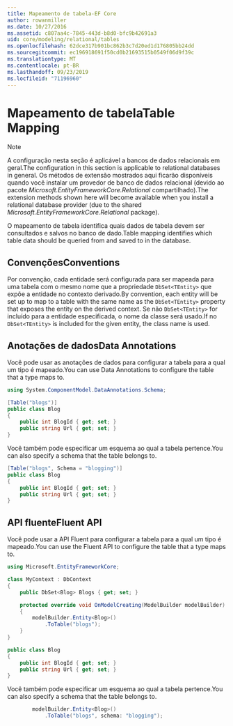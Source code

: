 ```yaml
---
title: Mapeamento de tabela-EF Core
author: rowanmiller
ms.date: 10/27/2016
ms.assetid: c807aa4c-7845-443d-b8d0-bfc9b42691a3
uid: core/modeling/relational/tables
ms.openlocfilehash: 62dce317b901bc862b3c7d20ed1d176805bb24dd
ms.sourcegitcommit: ec196918691f50cd0b21693515b0549f06d9f39c
ms.translationtype: MT
ms.contentlocale: pt-BR
ms.lasthandoff: 09/23/2019
ms.locfileid: "71196960"
---
```

# <a name="table-mapping"></a><span data-ttu-id="d8bc8-102">Mapeamento de tabela</span><span class="sxs-lookup"><span data-stu-id="d8bc8-102">Table Mapping</span></span>

> [!NOTE]  
> <span data-ttu-id="d8bc8-103">A configuração nesta seção é aplicável a bancos de dados relacionais em geral.</span><span class="sxs-lookup"><span data-stu-id="d8bc8-103">The configuration in this section is applicable to relational databases in general.</span></span> <span data-ttu-id="d8bc8-104">Os métodos de extensão mostrados aqui ficarão disponíveis quando você instalar um provedor de banco de dados relacional (devido ao pacote *Microsoft.EntityFrameworkCore.Relational* compartilhado).</span><span class="sxs-lookup"><span data-stu-id="d8bc8-104">The extension methods shown here will become available when you install a relational database provider (due to the shared *Microsoft.EntityFrameworkCore.Relational* package).</span></span>

<span data-ttu-id="d8bc8-105">O mapeamento de tabela identifica quais dados de tabela devem ser consultados e salvos no banco de dado.</span><span class="sxs-lookup"><span data-stu-id="d8bc8-105">Table mapping identifies which table data should be queried from and saved to in the database.</span></span>

## <a name="conventions"></a><span data-ttu-id="d8bc8-106">Convenções</span><span class="sxs-lookup"><span data-stu-id="d8bc8-106">Conventions</span></span>

<span data-ttu-id="d8bc8-107">Por convenção, cada entidade será configurada para ser mapeada para uma tabela com o mesmo nome que a propriedade `DbSet<TEntity>` que expõe a entidade no contexto derivado.</span><span class="sxs-lookup"><span data-stu-id="d8bc8-107">By convention, each entity will be set up to map to a table with the same name as the `DbSet<TEntity>` property that exposes the entity on the derived context.</span></span> <span data-ttu-id="d8bc8-108">Se não `DbSet<TEntity>` for incluído para a entidade especificada, o nome da classe será usado.</span><span class="sxs-lookup"><span data-stu-id="d8bc8-108">If no `DbSet<TEntity>` is included for the given entity, the class name is used.</span></span>

## <a name="data-annotations"></a><span data-ttu-id="d8bc8-109">Anotações de dados</span><span class="sxs-lookup"><span data-stu-id="d8bc8-109">Data Annotations</span></span>

<span data-ttu-id="d8bc8-110">Você pode usar as anotações de dados para configurar a tabela para a qual um tipo é mapeado.</span><span class="sxs-lookup"><span data-stu-id="d8bc8-110">You can use Data Annotations to configure the table that a type maps to.</span></span>

``` csharp
using System.ComponentModel.DataAnnotations.Schema;
```
``` csharp
[Table("blogs")]
public class Blog
{
    public int BlogId { get; set; }
    public string Url { get; set; }
}
```

<span data-ttu-id="d8bc8-111">Você também pode especificar um esquema ao qual a tabela pertence.</span><span class="sxs-lookup"><span data-stu-id="d8bc8-111">You can also specify a schema that the table belongs to.</span></span>

``` csharp
[Table("blogs", Schema = "blogging")]
public class Blog
{
    public int BlogId { get; set; }
    public string Url { get; set; }
}
```

## <a name="fluent-api"></a><span data-ttu-id="d8bc8-112">API fluente</span><span class="sxs-lookup"><span data-stu-id="d8bc8-112">Fluent API</span></span>

<span data-ttu-id="d8bc8-113">Você pode usar a API Fluent para configurar a tabela para a qual um tipo é mapeado.</span><span class="sxs-lookup"><span data-stu-id="d8bc8-113">You can use the Fluent API to configure the table that a type maps to.</span></span>

``` csharp
using Microsoft.EntityFrameworkCore;
```
``` csharp
class MyContext : DbContext
{
    public DbSet<Blog> Blogs { get; set; }

    protected override void OnModelCreating(ModelBuilder modelBuilder)
    {
        modelBuilder.Entity<Blog>()
            .ToTable("blogs");
    }
}

public class Blog
{
    public int BlogId { get; set; }
    public string Url { get; set; }
}
```

<span data-ttu-id="d8bc8-114">Você também pode especificar um esquema ao qual a tabela pertence.</span><span class="sxs-lookup"><span data-stu-id="d8bc8-114">You can also specify a schema that the table belongs to.</span></span>

<!-- [!code-csharp[Main](samples/core/relational/Modeling/FluentAPI/Relational/TableAndSchema.cs?highlight=2)] -->
``` csharp
        modelBuilder.Entity<Blog>()
            .ToTable("blogs", schema: "blogging");
```

